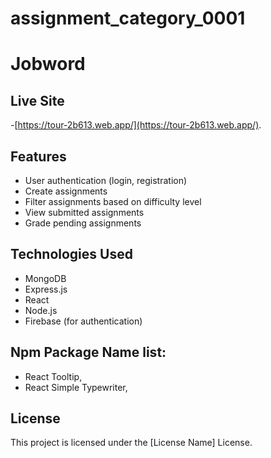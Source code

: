 
# assignment_category_0001


# Jobword

## Live Site
-[https://tour-2b613.web.app/](https://tour-2b613.web.app/).



## Features
- User authentication (login, registration)
- Create assignments
- Filter assignments based on difficulty level
- View submitted assignments
- Grade pending assignments

## Technologies Used
- MongoDB
- Express.js
- React
- Node.js
- Firebase (for authentication)

##  Npm Package Name list:
- React Tooltip,
- React Simple Typewriter,

## License
This project is licensed under the [License Name] License.